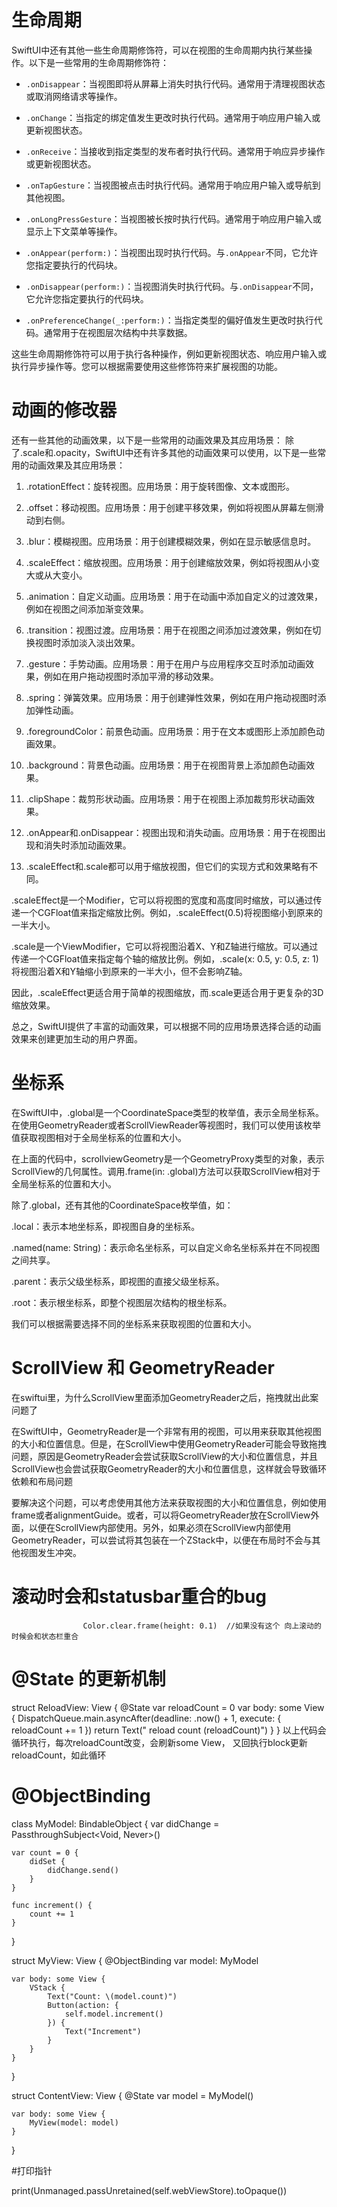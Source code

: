 #  生命周期

SwiftUI中还有其他一些生命周期修饰符，可以在视图的生命周期内执行某些操作。以下是一些常用的生命周期修饰符：
  
- `.onDisappear`：当视图即将从屏幕上消失时执行代码。通常用于清理视图状态或取消网络请求等操作。

- `.onChange`：当指定的绑定值发生更改时执行代码。通常用于响应用户输入或更新视图状态。

- `.onReceive`：当接收到指定类型的发布者时执行代码。通常用于响应异步操作或更新视图状态。

- `.onTapGesture`：当视图被点击时执行代码。通常用于响应用户输入或导航到其他视图。

- `.onLongPressGesture`：当视图被长按时执行代码。通常用于响应用户输入或显示上下文菜单等操作。

- `.onAppear(perform:)`：当视图出现时执行代码。与`.onAppear`不同，它允许您指定要执行的代码块。

- `.onDisappear(perform:)`：当视图消失时执行代码。与`.onDisappear`不同，它允许您指定要执行的代码块。

- `.onPreferenceChange(_:perform:)`：当指定类型的偏好值发生更改时执行代码。通常用于在视图层次结构中共享数据。

这些生命周期修饰符可以用于执行各种操作，例如更新视图状态、响应用户输入或执行异步操作等。您可以根据需要使用这些修饰符来扩展视图的功能。


# 动画的修改器

还有一些其他的动画效果，以下是一些常用的动画效果及其应用场景：
除了.scale和.opacity，SwiftUI中还有许多其他的动画效果可以使用，以下是一些常用的动画效果及其应用场景：

1. .rotationEffect：旋转视图。应用场景：用于旋转图像、文本或图形。

2. .offset：移动视图。应用场景：用于创建平移效果，例如将视图从屏幕左侧滑动到右侧。

3. .blur：模糊视图。应用场景：用于创建模糊效果，例如在显示敏感信息时。

4. .scaleEffect：缩放视图。应用场景：用于创建缩放效果，例如将视图从小变大或从大变小。

5. .animation：自定义动画。应用场景：用于在动画中添加自定义的过渡效果，例如在视图之间添加渐变效果。

6. .transition：视图过渡。应用场景：用于在视图之间添加过渡效果，例如在切换视图时添加淡入淡出效果。

7. .gesture：手势动画。应用场景：用于在用户与应用程序交互时添加动画效果，例如在用户拖动视图时添加平滑的移动效果。

8. .spring：弹簧效果。应用场景：用于创建弹性效果，例如在用户拖动视图时添加弹性动画。

9. .foregroundColor：前景色动画。应用场景：用于在文本或图形上添加颜色动画效果。

10. .background：背景色动画。应用场景：用于在视图背景上添加颜色动画效果。

11. .clipShape：裁剪形状动画。应用场景：用于在视图上添加裁剪形状动画效果。

12. .onAppear和.onDisappear：视图出现和消失动画。应用场景：用于在视图出现和消失时添加动画效果。

13. .scaleEffect和.scale都可以用于缩放视图，但它们的实现方式和效果略有不同。

.scaleEffect是一个Modifier，它可以将视图的宽度和高度同时缩放，可以通过传递一个CGFloat值来指定缩放比例。例如，.scaleEffect(0.5)将视图缩小到原来的一半大小。

.scale是一个ViewModifier，它可以将视图沿着X、Y和Z轴进行缩放。可以通过传递一个CGFloat值来指定每个轴的缩放比例。例如，.scale(x: 0.5, y: 0.5, z: 1)将视图沿着X和Y轴缩小到原来的一半大小，但不会影响Z轴。

因此，.scaleEffect更适合用于简单的视图缩放，而.scale更适合用于更复杂的3D缩放效果。

总之，SwiftUI提供了丰富的动画效果，可以根据不同的应用场景选择合适的动画效果来创建更加生动的用户界面。



# 坐标系

在SwiftUI中，.global是一个CoordinateSpace类型的枚举值，表示全局坐标系。在使用GeometryReader或者ScrollViewReader等视图时，我们可以使用该枚举值获取视图相对于全局坐标系的位置和大小。

在上面的代码中，scrollviewGeometry是一个GeometryProxy类型的对象，表示ScrollView的几何属性。调用.frame(in: .global)方法可以获取ScrollView相对于全局坐标系的位置和大小。

除了.global，还有其他的CoordinateSpace枚举值，如：

.local：表示本地坐标系，即视图自身的坐标系。

.named(name: String)：表示命名坐标系，可以自定义命名坐标系并在不同视图之间共享。

.parent：表示父级坐标系，即视图的直接父级坐标系。

.root：表示根坐标系，即整个视图层次结构的根坐标系。

我们可以根据需要选择不同的坐标系来获取视图的位置和大小。

# ScrollView 和 GeometryReader
在swiftui里，为什么ScrollView里面添加GeometryReader之后，拖拽就出此案问题了

在SwiftUI中，GeometryReader是一个非常有用的视图，可以用来获取其他视图的大小和位置信息。但是，在ScrollView中使用GeometryReader可能会导致拖拽问题，原因是GeometryReader会尝试获取ScrollView的大小和位置信息，并且ScrollView也会尝试获取GeometryReader的大小和位置信息，这样就会导致循环依赖和布局问题

要解决这个问题，可以考虑使用其他方法来获取视图的大小和位置信息，例如使用frame或者alignmentGuide。或者，可以将GeometryReader放在ScrollView外面，以便在ScrollView内部使用。另外，如果必须在ScrollView内部使用GeometryReader，可以尝试将其包装在一个ZStack中，以便在布局时不会与其他视图发生冲突。


# 滚动时会和statusbar重合的bug
                    Color.clear.frame(height: 0.1)  //如果没有这个 向上滚动的时候会和状态栏重合


# @State 的更新机制 
struct ReloadView: View {
    @State var reloadCount = 0
    var body: some View {
        DispatchQueue.main.asyncAfter(deadline: .now() + 1, execute: {
            reloadCount += 1
    })
    return Text(" reload count \(reloadCount)")
    }
}
以上代码会循环执行，每次reloadCount改变，会刷新some View， 又回执行block更新reloadCount，如此循环

# @ObjectBinding
class MyModel: BindableObject {
    var didChange = PassthroughSubject<Void, Never>()

    var count = 0 {
        didSet {
            didChange.send()
        }
    }

    func increment() {
        count += 1
    }
}

struct MyView: View {
    @ObjectBinding var model: MyModel

    var body: some View {
        VStack {
            Text("Count: \(model.count)")
            Button(action: {
                self.model.increment()
            }) {
                Text("Increment")
            }
        }
    }
}

struct ContentView: View {
    @State var model = MyModel()

    var body: some View {
        MyView(model: model)
    }
}


#打印指针

print(Unmanaged.passUnretained(self.webViewStore).toOpaque())
